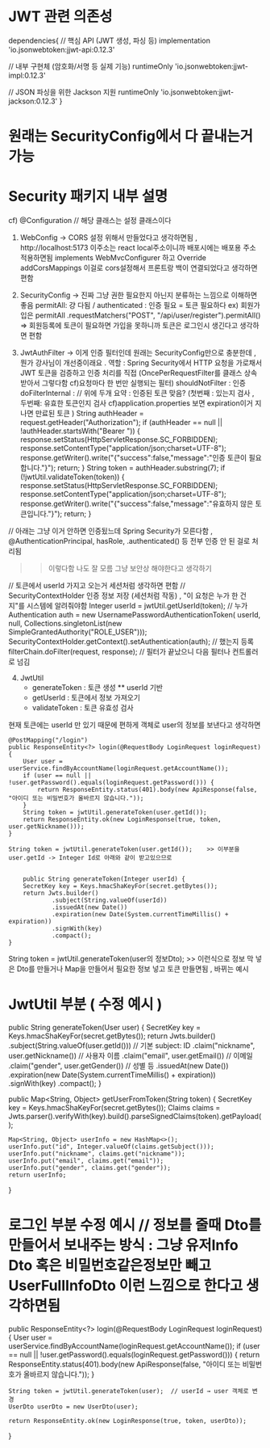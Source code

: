 # JWT 관련 의존성

dependencies{
//  핵심 API (JWT 생성, 파싱 등)
implementation 'io.jsonwebtoken:jjwt-api:0.12.3'

//  내부 구현체 (암호화/서명 등 실제 기능)
runtimeOnly 'io.jsonwebtoken:jjwt-impl:0.12.3'

//  JSON 파싱을 위한 Jackson 지원
runtimeOnly 'io.jsonwebtoken:jjwt-jackson:0.12.3'
}

# 원래는 SecurityConfig에서 다 끝내는거가능

# Security 패키지 내부 설명

cf)   @Configuration // 해당 클래스는 설정 클래스이다 

1. WebConfig   -> CORS 설정 위해서 만들었다고 생각하면됨 , http://localhost:5173 이주소는 react local주소이니까 배포시에는 배포용 주소 적용하면됨
                  implements WebMvcConfigurer 하고 Override addCorsMappings 이걸로 cors설정해서 프론트랑 백이 연결되었다고 생각하면 편함
                  

2. SecurityConfig  -> 진짜 그냥 권한 필요한지 아닌지 분류하는 느낌으로 이해하면 좋음
                       permitAll: 걍 다됨 / authenticated : 인증 필요 = 토큰 필요하다   ex)  회원가입은 permitAll   .requestMatchers("POST", "/api/user/register").permitAll() => 회원등록에 토큰이 필요하면 가입을 못하니까
                       토큰은 로그인시 생긴다고 생각하면 편함

 

3. JwtAuthFilter  -> 이게 인증 필터인데 원래는 SecurityConfig만으로 충분한데 , 뭔가 강사님이 개선중이래요 .
                     역할 : Spring Security에서 HTTP 요청을 가로채서 JWT 토큰을 검증하고 인증 처리를 직접 (OncePerRequestFilter를 클래스 상속받아서 그렇다함 cf)요청마다 한 번만 실행되는 필터)
  shouldNotFilter : 인증 
  doFilterInternal :
   // 위에 두개 요약 : 인증된 토큰 맞음? (첫번째 : 있는지 검사 , 두번째: 유효한 토큰인지 검사 cf)application.properties 보면 expiration이거 지나면 만료된 토큰 )
        String authHeader = request.getHeader("Authorization");
        if (authHeader == null || !authHeader.startsWith("Bearer ")) {
            response.setStatus(HttpServletResponse.SC_FORBIDDEN);
            response.setContentType("application/json;charset=UTF-8");
            response.getWriter().write("{\"success\":false,\"message\":\"인증 토큰이 필요합니다.\"}");
            return;
        }
        String token = authHeader.substring(7);
        if (!jwtUtil.validateToken(token)) {
            response.setStatus(HttpServletResponse.SC_FORBIDDEN);
            response.setContentType("application/json;charset=UTF-8");
            response.getWriter().write("{\"success\":false,\"message\":\"유효하지 않은 토큰입니다.\"}");
            return;
        }

  // 아래는 그냥 이거 안하면  인증됬느데 Spring Security가 모른다함 , @AuthenticationPrincipal, hasRole, .authenticated() 등 전부 인증 안 된 걸로 처리됨 
  >> 이렇다함 나도 잘 모름 그냥 보안상 해야한다고 생각하기

  // 토큰에서 userId 가지고 오는거 세션처럼 생각하면 편함
  // SecurityContextHolder	인증 정보 저장 (세션처럼 작동)  , "이 요청은 누가 한 건지"를 시스템에 알려줘야함
        Integer userId = jwtUtil.getUserId(token); // 누가 
        Authentication auth = new UsernamePasswordAuthenticationToken(
            userId, null, Collections.singletonList(new SimpleGrantedAuthority("ROLE_USER")));
        SecurityContextHolder.getContext().setAuthentication(auth); // 했는지 등록
        filterChain.doFilter(request, response); // 필터가 끝났으니 다음 필터나 컨트롤러로 넘김


4. JwtUtil
   - generateToken : 토큰 생성 ** userId 기반 
   - getUserId : 토큰에서 정보 가져오기 
   - validateToken : 토큰 유효성 검사

  현재 토큰에는 userId 만 있기 때문에 편하게 객체로 user의 정보를 보낸다고 생각하면

    @PostMapping("/login")
    public ResponseEntity<?> login(@RequestBody LoginRequest loginRequest) {
        User user = userService.findByAccountName(loginRequest.getAccountName());
        if (user == null || !user.getPassword().equals(loginRequest.getPassword())) {
            return ResponseEntity.status(401).body(new ApiResponse(false, "아이디 또는 비밀번호가 올바르지 않습니다."));
        }
        String token = jwtUtil.generateToken(user.getId());   
        return ResponseEntity.ok(new LoginResponse(true, token, user.getNickname()));
    }

    String token = jwtUtil.generateToken(user.getId());    >> 이부분을 user.getId -> Integer Id로 아래와 같이 받고있으므로 


        public String generateToken(Integer userId) {
        SecretKey key = Keys.hmacShaKeyFor(secret.getBytes());
        return Jwts.builder()
                .subject(String.valueOf(userId))
                .issuedAt(new Date())
                .expiration(new Date(System.currentTimeMillis() + expiration))
                .signWith(key)
                .compact();
    }

 String token = jwtUtil.generateToken(user의 정보Dto);   >> 이런식으로 정보 막 넣은 Dto를 만들거나 Map을 만들어서 필요한 정보 넣고
 토큰 만들면됨 , 바뀌는 예시

# JwtUtil 부분 ( 수정 예시 )

 public String generateToken(User user) {
    SecretKey key = Keys.hmacShaKeyFor(secret.getBytes());
    return Jwts.builder()
            .subject(String.valueOf(user.getId()))  // 기본 subject: ID
            .claim("nickname", user.getNickname())  // 사용자 이름
            .claim("email", user.getEmail())        // 이메일
            .claim("gender", user.getGender())      // 성별 등
            .issuedAt(new Date())
            .expiration(new Date(System.currentTimeMillis() + expiration))
            .signWith(key)
            .compact();
}

public Map<String, Object> getUserFromToken(String token) {
    SecretKey key = Keys.hmacShaKeyFor(secret.getBytes());
    Claims claims = Jwts.parser().verifyWith(key).build().parseSignedClaims(token).getPayload();

    Map<String, Object> userInfo = new HashMap<>();
    userInfo.put("id", Integer.valueOf(claims.getSubject()));
    userInfo.put("nickname", claims.get("nickname"));
    userInfo.put("email", claims.get("email"));
    userInfo.put("gender", claims.get("gender"));
    return userInfo;
}

#  로그인 부분 수정 예시   //  정보를 줄때 Dto를 만들어서 보내주는 방식 : 그냥 유저Info Dto 혹은 비밀번호같은정보만 빼고 UserFullInfoDto 이런 느낌으로 한다고 생각하면됨
public ResponseEntity<?> login(@RequestBody LoginRequest loginRequest) {
    User user = userService.findByAccountName(loginRequest.getAccountName());
    if (user == null || !user.getPassword().equals(loginRequest.getPassword())) {
        return ResponseEntity.status(401).body(new ApiResponse(false, "아이디 또는 비밀번호가 올바르지 않습니다."));
    }

    String token = jwtUtil.generateToken(user);  // userId → user 객체로 변경
    UserDto userDto = new UserDto(user);

    return ResponseEntity.ok(new LoginResponse(true, token, userDto));
}

    
